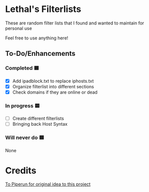# Lethal's Filterlists

These are random filter lists that I found and wanted to maintain for personal use

Feel free to use anything here!

## To-Do/Enhancements
### Completed 🟩

- [x] Add ipadblock.txt to replace iphosts.txt
- [x] Organize filterlist into different sections
- [x] Check domains if they are online or dead

### In progress 🟨

- [ ] Create different filterlists
- [ ] Bringing back Host Syntax

### Will never do 🟥

None

# Credits
[To Piperun for original idea to this project](https://github.com/piperun/iploggerfilter)
